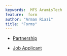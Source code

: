 ```yaml
---
keywords:  MFS AramisTech
feature:  form
author: "Arman Riazi"
title: "Forms"
---
```



<!-- <figure markdown>
![Social Media](../assets/social-media.png){ width="600" height="400" align=center }
<figcaption>Social Media</figcaption>
</figure> -->

- [Partnership](./Form_partnership.md)

- [Job Applicant](./Form_job_application.md)

